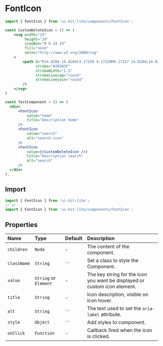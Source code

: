 ﻿# FontIcon

<!-- example -->
```jsx
import { FontIcon } from 'ui-kit-lite/components/FontIcon';

const CustomDeleteIcon = () => (
    <svg width="24"
         height="24"
         viewBox="0 0 24 24"
         fill="none"
         xmlns="http://www.w3.org/2000/svg"
    >
        <path d="M14.8284 14.8284L9.17158 9.17158M9.17157 14.8284L14.8284 9.17158M12 22C17.5228 22 22 17.5228 22 12C22 6.47715 17.5228 2 12 2C6.47715 2 2 6.47715 2 12C2 17.5228 6.47715 22 12 22Z"
              stroke="#28303F"
              strokeWidth="1.5"
              strokeLinecap="round"
              strokeLinejoin="round"
        />
    </svg>
)

const TestComponent = () => (
  <div>
      <FontIcon
          value="home"
          title="Description home"
      />
      <FontIcon
          value="search"
          alt="search-icon"
      />
      <FontIcon
          value={<CustomDeleteIcon />}
          title="Description search"
          alt="search"
      />
  </div>
);
```

## Import
```jsx
import { FontIcon } from 'ui-kit-lite';
// or
import { FontIcon } from 'ui-kit-lite/components/FontIcon';
```

## Properties

| Name        | Type                  | Default | Description                                                               |
|:------------|:----------------------|:--------|:--------------------------------------------------------------------------|
| `children`  | `Node`                | -       | The content of the component.                                             |
| `className` | `String`              | `''`    | Set a class to style the Component.                                       |
| `value`     | `String` or `Element` | -       | The key string for the icon you want be displayed or custom icon element. |
| `title`     | `String`              | -       | Icon description, visible on icon hover.                                  |
| `alt`       | `String`              | `''`    | The text used to set the `aria-label` attribute.                          |
| `style`     | `Object`              | `''`    | Add styles to component.                                                  |
| `onClick`   | `Function`            | -       | Callback fired when the icon is clicked.                                  |
